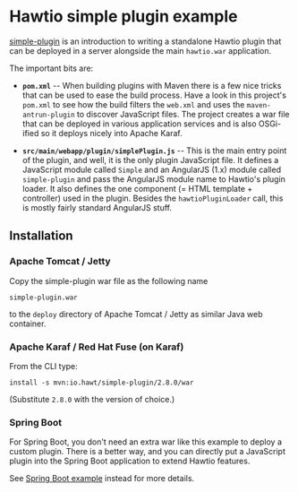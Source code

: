 # Hawtio simple plugin example

[simple-plugin](https://github.com/hawtio/hawtio/tree/master/examples/simple-plugin) is an introduction to writing a standalone Hawtio plugin that can be deployed in a server alongside the main `hawtio.war` application.

The important bits are:

- **`pom.xml`** -- When building plugins with Maven there is a few nice tricks that can be used to ease the build process. Have a look in this project's `pom.xml` to see how the build filters the `web.xml` and uses the `maven-antrun-plugin` to discover JavaScript files. The project creates a war file that can be deployed in various application services and is also OSGi-ified so it deploys nicely into Apache Karaf.

- **`src/main/webapp/plugin/simplePlugin.js`** -- This is the main entry point of the plugin, and well, it is the only plugin JavaScript file. It defines a JavaScript module called `Simple` and an AngularJS (1.x) module called `simple-plugin` and pass the AngularJS module name to Hawtio's plugin loader. It also defines the one component (= HTML template + controller) used in the plugin. Besides the `hawtioPluginLoader` call, this is mostly fairly standard AngularJS stuff.

## Installation

### Apache Tomcat / Jetty

Copy the simple-plugin war file as the following name

    simple-plugin.war

to the `deploy` directory of Apache Tomcat / Jetty as similar Java web container.

### Apache Karaf / Red Hat Fuse (on Karaf)

From the CLI type:

    install -s mvn:io.hawt/simple-plugin/2.8.0/war

(Substitute `2.8.0` with the version of choice.)

### Spring Boot

For Spring Boot, you don't need an extra war like this example to deploy a custom plugin. There is a better way, and you can directly put a JavaScript plugin into the Spring Boot application to extend Hawtio features.

See [Spring Boot example](https://github.com/hawtio/hawtio/tree/master/examples/springboot) instead for more details.
